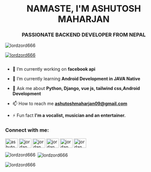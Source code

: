 <h1 align="center">NAMASTE, I'M ASHUTOSH MAHARJAN</h1>
<h3 align="center">PASSIONATE BACKEND DEVELOPER FROM NEPAL</h3>

<p align="left"> <img src="https://komarev.com/ghpvc/?username=lordzord666&label=Profile%20views&color=0e75b6&style=flat" alt="lordzord666" /> </p>

<p align="left"> <a href="https://github.com/ryo-ma/github-profile-trophy"><img src="https://github-profile-trophy.vercel.app/?username=lordzord666" alt="lordzord666" /></a> </p>

<p align="left"> <a href="https://twitter.com/" target="blank"><img src="https://img.shields.io/twitter/follow/?logo=twitter&style=for-the-badge" alt="" /></a> </p>

- 🔭 I’m currently working on **facebook api**

- 🌱 I’m currently learning **Android Development in JAVA Native**

- 💬 Ask me about **Python, Django, vue js, tailwind css,Android Development**

- 📫 How to reach me **ashutoshmaharjan09@gmail.com**

- ⚡ Fun fact **I'm a vocalist, musician and an entertainer.**

<h3 align="left">Connect with me:</h3>
<p align="left">
<a href="https://linkedin.com/in/ashutosh-maharjan-12b4501b5/" target="blank"><img align="center" src="https://raw.githubusercontent.com/rahuldkjain/github-profile-readme-generator/master/src/images/icons/Social/linked-in-alt.svg" alt="ashutosh-maharjan-12b4501b5/" height="30" width="40" /></a>
<a href="https://fb.com/jordan mhrnz" target="blank"><img align="center" src="https://raw.githubusercontent.com/rahuldkjain/github-profile-readme-generator/master/src/images/icons/Social/facebook.svg" alt="jordan mhrnz" height="30" width="40" /></a>
<a href="https://instagram.com/jordan mhrnz" target="blank"><img align="center" src="https://raw.githubusercontent.com/rahuldkjain/github-profile-readme-generator/master/src/images/icons/Social/instagram.svg" alt="jordan mhrnz" height="30" width="40" /></a>
<a href="https://www.youtube.com/c/jordan mhrnz" target="blank"><img align="center" src="https://raw.githubusercontent.com/rahuldkjain/github-profile-readme-generator/master/src/images/icons/Social/youtube.svg" alt="jordan mhrnz" height="30" width="40" /></a>
<a href="https://www.hackerrank.com/jordan mhrnz" target="blank"><img align="center" src="https://raw.githubusercontent.com/rahuldkjain/github-profile-readme-generator/master/src/images/icons/Social/hackerrank.svg" alt="jordan mhrnz" height="30" width="40" /></a>
<a href="https://www.hackerearth.com/jordan mhrnz @ashutoshmaharja1" target="blank"><img align="center" src="https://raw.githubusercontent.com/rahuldkjain/github-profile-readme-generator/master/src/images/icons/Social/hackerearth.svg" alt="jordan mhrnz @ashutoshmaharja1" height="30" width="40" /></a>
</p>

<p><img align="left" src="https://github-readme-stats.vercel.app/api/top-langs?username=lordzord666&show_icons=true&locale=en&layout=compact" alt="lordzord666" /></p>

<p>&nbsp;<img align="center" src="https://github-readme-stats.vercel.app/api?username=lordzord666&show_icons=true&locale=en" alt="lordzord666" /></p>

<p><img align="center" src="https://github-readme-streak-stats.herokuapp.com/?user=lordzord666&" alt="lordzord666" /></p>
